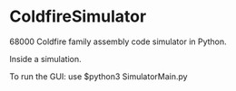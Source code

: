 # ColdfireSimulator
68000 Coldfire family assembly code simulator in Python.

Inside a simulation.

To run the GUI: use $python3 SimulatorMain.py
